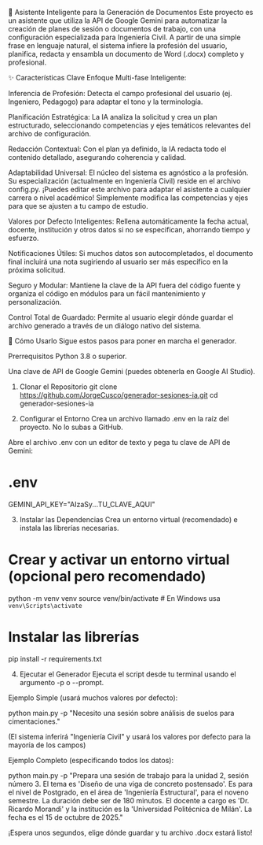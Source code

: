 🤖 Asistente Inteligente para la Generación de Documentos
Este proyecto es un asistente que utiliza la API de Google Gemini para automatizar la creación de planes de sesión o documentos de trabajo, con una configuración especializada para Ingeniería Civil. A partir de una simple frase en lenguaje natural, el sistema infiere la profesión del usuario, planifica, redacta y ensambla un documento de Word (.docx) completo y profesional.

✨ Características Clave
Enfoque Multi-fase Inteligente:

Inferencia de Profesión: Detecta el campo profesional del usuario (ej. Ingeniero, Pedagogo) para adaptar el tono y la terminología.

Planificación Estratégica: La IA analiza la solicitud y crea un plan estructurado, seleccionando competencias y ejes temáticos relevantes del archivo de configuración.

Redacción Contextual: Con el plan ya definido, la IA redacta todo el contenido detallado, asegurando coherencia y calidad.

Adaptabilidad Universal: El núcleo del sistema es agnóstico a la profesión. Su especialización (actualmente en Ingeniería Civil) reside en el archivo config.py. ¡Puedes editar este archivo para adaptar el asistente a cualquier carrera o nivel académico! Simplemente modifica las competencias y ejes para que se ajusten a tu campo de estudio.

Valores por Defecto Inteligentes: Rellena automáticamente la fecha actual, docente, institución y otros datos si no se especifican, ahorrando tiempo y esfuerzo.

Notificaciones Útiles: Si muchos datos son autocompletados, el documento final incluirá una nota sugiriendo al usuario ser más específico en la próxima solicitud.

Seguro y Modular: Mantiene la clave de la API fuera del código fuente y organiza el código en módulos para un fácil mantenimiento y personalización.

Control Total de Guardado: Permite al usuario elegir dónde guardar el archivo generado a través de un diálogo nativo del sistema.

🚀 Cómo Usarlo
Sigue estos pasos para poner en marcha el generador.

Prerrequisitos
Python 3.8 o superior.

Una clave de API de Google Gemini (puedes obtenerla en Google AI Studio).

1. Clonar el Repositorio
git clone https://github.com/JorgeCusco/generador-sesiones-ia.git
cd generador-sesiones-ia

2. Configurar el Entorno
Crea un archivo llamado .env en la raíz del proyecto. No lo subas a GitHub.

Abre el archivo .env con un editor de texto y pega tu clave de API de Gemini:

# .env
GEMINI_API_KEY="AIzaSy...TU_CLAVE_AQUI"

3. Instalar las Dependencias
Crea un entorno virtual (recomendado) e instala las librerías necesarias.

# Crear y activar un entorno virtual (opcional pero recomendado)
python -m venv venv
source venv/bin/activate  # En Windows usa `venv\Scripts\activate`

# Instalar las librerías
pip install -r requirements.txt

4. Ejecutar el Generador
Ejecuta el script desde tu terminal usando el argumento -p o --prompt.

Ejemplo Simple (usará muchos valores por defecto):

python main.py -p "Necesito una sesión sobre análisis de suelos para cimentaciones."

(El sistema inferirá "Ingeniería Civil" y usará los valores por defecto para la mayoría de los campos)

Ejemplo Completo (especificando todos los datos):

python main.py -p "Prepara una sesión de trabajo para la unidad 2, sesión número 3. El tema es 'Diseño de una viga de concreto postensado'. Es para el nivel de Postgrado, en el área de 'Ingeniería Estructural', para el noveno semestre. La duración debe ser de 180 minutos. El docente a cargo es 'Dr. Ricardo Morandi' y la institución es la 'Universidad Politécnica de Milán'. La fecha es el 15 de octubre de 2025."

¡Espera unos segundos, elige dónde guardar y tu archivo .docx estará listo!
